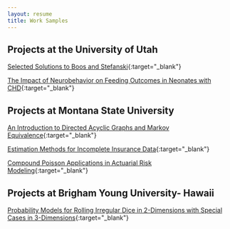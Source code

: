 ```yaml
---
layout: resume
title: Work Samples
---
```


## Projects at the University of Utah

[Selected Solutions to Boos and Stefanski](/documents/BoosStefanski/index.html){:target="_blank"}

[The Impact of Neurobehavior on Feeding Outcomes in Neonates with CHD](neonate_feeding.html){:target="_blank"}

## Projects at Montana State University

[An Introduction to Directed Acyclic Graphs and Markov Equivalence](throolin_writingproject.pdf){:target="_blank"}

[Estimation Methods for Incomplete Insurance Data](censoredEstimation.pdf){:target="_blank"}

[Compound Poisson Applications in Actuarial Risk Modeling](CompoundPoisson.pdf){:target="_blank"}

## Projects at Brigham Young University- Hawaii
[Probability Models for Rolling Irregular Dice in 2-Dimensions with Special Cases in 3-Dimensions](shaved_die.pdf){:target="_blank"}
